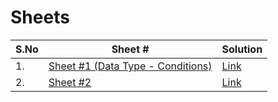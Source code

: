 # Sheets

|S.No| Sheet # |Solution|
|--|--|--|
|1.| [Sheet #1 (Data Type - Conditions)](https://codeforces.com/group/MWSDmqGsZm/contest/219158)|[Link](https://github.com/Esther7171/Java-Note/blob/main/Code%20Forces/Sheets/Sheet-1/Readme.md#sheet-1-data-type---conditions)|
|2.| [Sheet #2]()|[Link]()|
